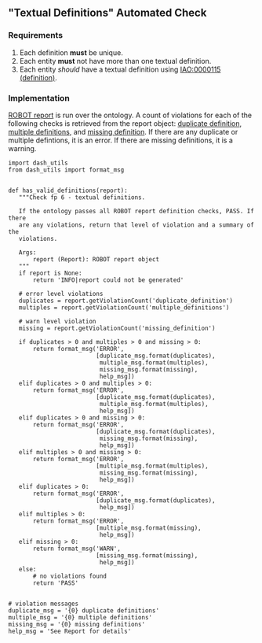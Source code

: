 ## "Textual Definitions" Automated Check

### Requirements
1. Each definition **must** be unique.
2. Each entity **must** not have more than one textual definition.
3. Each entity *should* have a textual definition using [IAO:0000115 (definition)](http://purl.obolibrary.org/obo/IAO_0000115).

### Implementation
[ROBOT report](http://robot.obolibrary.org/report) is run over the ontology. A count of violations for each of the following checks is retrieved from the report object: [duplicate definition](http://robot.obolibrary.org/report_queries/duplicate_definition), [multiple definitions](http://robot.obolibrary.org/report_queries/multiple_definitions), and [missing definition](http://robot.obolibrary.org/report_queries/missing_definition). If there are any duplicate or multiple defintions, it is an error. If there are missing definitions, it is a warning.

```
import dash_utils
from dash_utils import format_msg


def has_valid_definitions(report):
   """Check fp 6 - textual definitions.

   If the ontology passes all ROBOT report definition checks, PASS. If there
   are any violations, return that level of violation and a summary of the
   violations.

   Args:
       report (Report): ROBOT report object
   """
   if report is None:
       return 'INFO|report could not be generated'

   # error level violations
   duplicates = report.getViolationCount('duplicate_definition')
   multiples = report.getViolationCount('multiple_definitions')

   # warn level violation
   missing = report.getViolationCount('missing_definition')

   if duplicates > 0 and multiples > 0 and missing > 0:
       return format_msg('ERROR',
                         [duplicate_msg.format(duplicates),
                          multiple_msg.format(multiples),
                          missing_msg.format(missing),
                          help_msg])
   elif duplicates > 0 and multiples > 0:
       return format_msg('ERROR',
                         [duplicate_msg.format(duplicates),
                          multiple_msg.format(multiples),
                          help_msg])
   elif duplicates > 0 and missing > 0:
       return format_msg('ERROR',
                         [duplicate_msg.format(duplicates),
                          missing_msg.format(missing),
                          help_msg])
   elif multiples > 0 and missing > 0:
       return format_msg('ERROR',
                         [multiple_msg.format(multiples),
                          missing_msg.format(missing),
                          help_msg])
   elif duplicates > 0:
       return format_msg('ERROR',
                         [duplicate_msg.format(duplicates),
                          help_msg])
   elif multiples > 0:
       return format_msg('ERROR',
                         [multiple_msg.format(missing),
                          help_msg])
   elif missing > 0:
       return format_msg('WARN',
                         [missing_msg.format(missing),
                          help_msg])
   else:
       # no violations found
       return 'PASS'


# violation messages
duplicate_msg = '{0} duplicate definitions'
multiple_msg = '{0} multiple definitions'
missing_msg = '{0} missing definitions'
help_msg = 'See Report for details'
```
